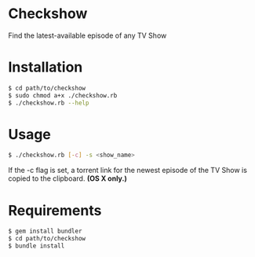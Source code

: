Checkshow
=========
Find the latest-available episode of any TV Show

Installation
=============
``` bash
$ cd path/to/checkshow
$ sudo chmod a+x ./checkshow.rb
$ ./checkshow.rb --help
```

Usage
=====
```bash
$ ./checkshow.rb [-c] -s <show_name>
```

If the -c flag is set, a torrent link for the newest episode of the TV Show is copied to the clipboard. **(OS X only.)** 

Requirements
============
```bash
$ gem install bundler
$ cd path/to/checkshow
$ bundle install
```
